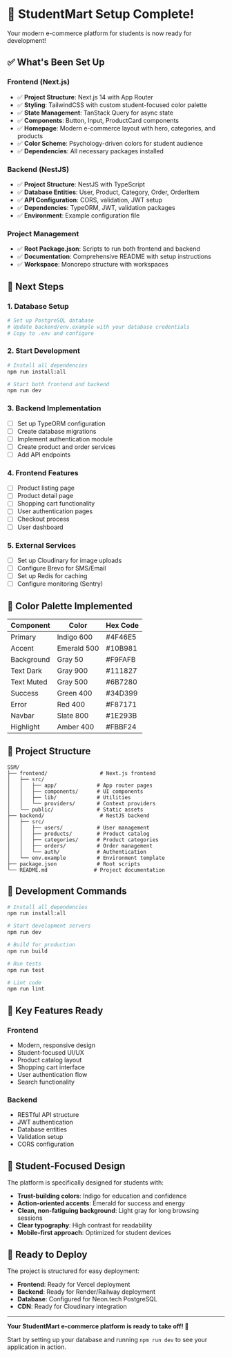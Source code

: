 # 🎉 StudentMart Setup Complete!

Your modern e-commerce platform for students is now ready for development!

## ✅ What's Been Set Up

### Frontend (Next.js)
- ✅ **Project Structure**: Next.js 14 with App Router
- ✅ **Styling**: TailwindCSS with custom student-focused color palette
- ✅ **State Management**: TanStack Query for async state
- ✅ **Components**: Button, Input, ProductCard components
- ✅ **Homepage**: Modern e-commerce layout with hero, categories, and products
- ✅ **Color Scheme**: Psychology-driven colors for student audience
- ✅ **Dependencies**: All necessary packages installed

### Backend (NestJS)
- ✅ **Project Structure**: NestJS with TypeScript
- ✅ **Database Entities**: User, Product, Category, Order, OrderItem
- ✅ **API Configuration**: CORS, validation, JWT setup
- ✅ **Dependencies**: TypeORM, JWT, validation packages
- ✅ **Environment**: Example configuration file

### Project Management
- ✅ **Root Package.json**: Scripts to run both frontend and backend
- ✅ **Documentation**: Comprehensive README with setup instructions
- ✅ **Workspace**: Monorepo structure with workspaces

## 🚀 Next Steps

### 1. Database Setup
```bash
# Set up PostgreSQL database
# Update backend/env.example with your database credentials
# Copy to .env and configure
```

### 2. Start Development
```bash
# Install all dependencies
npm run install:all

# Start both frontend and backend
npm run dev
```

### 3. Backend Implementation
- [ ] Set up TypeORM configuration
- [ ] Create database migrations
- [ ] Implement authentication module
- [ ] Create product and order services
- [ ] Add API endpoints

### 4. Frontend Features
- [ ] Product listing page
- [ ] Product detail page
- [ ] Shopping cart functionality
- [ ] User authentication pages
- [ ] Checkout process
- [ ] User dashboard

### 5. External Services
- [ ] Set up Cloudinary for image uploads
- [ ] Configure Brevo for SMS/Email
- [ ] Set up Redis for caching
- [ ] Configure monitoring (Sentry)

## 🎨 Color Palette Implemented

| Component | Color | Hex Code |
|-----------|-------|----------|
| Primary | Indigo 600 | #4F46E5 |
| Accent | Emerald 500 | #10B981 |
| Background | Gray 50 | #F9FAFB |
| Text Dark | Gray 900 | #111827 |
| Text Muted | Gray 500 | #6B7280 |
| Success | Green 400 | #34D399 |
| Error | Red 400 | #F87171 |
| Navbar | Slate 800 | #1E293B |
| Highlight | Amber 400 | #FBBF24 |

## 📁 Project Structure

```
SSM/
├── frontend/                 # Next.js frontend
│   ├── src/
│   │   ├── app/             # App router pages
│   │   ├── components/      # UI components
│   │   ├── lib/             # Utilities
│   │   └── providers/       # Context providers
│   └── public/              # Static assets
├── backend/                  # NestJS backend
│   ├── src/
│   │   ├── users/           # User management
│   │   ├── products/        # Product catalog
│   │   ├── categories/      # Product categories
│   │   ├── orders/          # Order management
│   │   └── auth/            # Authentication
│   └── env.example          # Environment template
├── package.json             # Root scripts
└── README.md               # Project documentation
```

## 🔧 Development Commands

```bash
# Install all dependencies
npm run install:all

# Start development servers
npm run dev

# Build for production
npm run build

# Run tests
npm run test

# Lint code
npm run lint
```

## 🌟 Key Features Ready

### Frontend
- Modern, responsive design
- Student-focused UI/UX
- Product catalog layout
- Shopping cart interface
- User authentication flow
- Search functionality

### Backend
- RESTful API structure
- JWT authentication
- Database entities
- Validation setup
- CORS configuration

## 🎯 Student-Focused Design

The platform is specifically designed for students with:
- **Trust-building colors**: Indigo for education and confidence
- **Action-oriented accents**: Emerald for success and energy
- **Clean, non-fatiguing background**: Light gray for long browsing sessions
- **Clear typography**: High contrast for readability
- **Mobile-first approach**: Optimized for student devices

## 🚀 Ready to Deploy

The project is structured for easy deployment:
- **Frontend**: Ready for Vercel deployment
- **Backend**: Ready for Render/Railway deployment
- **Database**: Configured for Neon.tech PostgreSQL
- **CDN**: Ready for Cloudinary integration

---

**Your StudentMart e-commerce platform is ready to take off! 🚀**

Start by setting up your database and running `npm run dev` to see your application in action. 